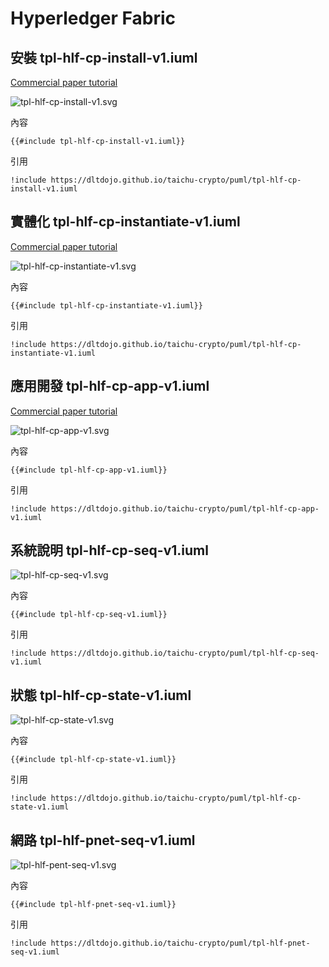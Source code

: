 # Hyperledger Fabric

<!-- toc -->

## 安裝 tpl-hlf-cp-install-v1.iuml

[Commercial paper tutorial](https://hyperledger-fabric.readthedocs.io/en/release-1.4/tutorial/commercial_paper.html)

![tpl-hlf-cp-install-v1.svg](tpl-hlf-cp-install-v1.svg)

內容

```
{{#include tpl-hlf-cp-install-v1.iuml}}
```

引用

```
!include https://dltdojo.github.io/taichu-crypto/puml/tpl-hlf-cp-install-v1.iuml
```

## 實體化 tpl-hlf-cp-instantiate-v1.iuml

[Commercial paper tutorial](https://hyperledger-fabric.readthedocs.io/en/release-1.4/tutorial/commercial_paper.html)

![tpl-hlf-cp-instantiate-v1.svg](tpl-hlf-cp-instantiate-v1.svg)

內容

```
{{#include tpl-hlf-cp-instantiate-v1.iuml}}
```

引用

```
!include https://dltdojo.github.io/taichu-crypto/puml/tpl-hlf-cp-instantiate-v1.iuml
```

## 應用開發 tpl-hlf-cp-app-v1.iuml

[Commercial paper tutorial](https://hyperledger-fabric.readthedocs.io/en/release-1.4/tutorial/commercial_paper.html)

![tpl-hlf-cp-app-v1.svg](tpl-hlf-cp-app-v1.svg)

內容

```
{{#include tpl-hlf-cp-app-v1.iuml}}
```

引用

```
!include https://dltdojo.github.io/taichu-crypto/puml/tpl-hlf-cp-app-v1.iuml
```

## 系統說明 tpl-hlf-cp-seq-v1.iuml

![tpl-hlf-cp-seq-v1.svg](tpl-hlf-cp-seq-v1.svg)

內容

```
{{#include tpl-hlf-cp-seq-v1.iuml}}
```

引用

```
!include https://dltdojo.github.io/taichu-crypto/puml/tpl-hlf-cp-seq-v1.iuml
```

## 狀態 tpl-hlf-cp-state-v1.iuml

![tpl-hlf-cp-state-v1.svg](tpl-hlf-cp-state-v1.svg)

內容

```
{{#include tpl-hlf-cp-state-v1.iuml}}
```

引用

```
!include https://dltdojo.github.io/taichu-crypto/puml/tpl-hlf-cp-state-v1.iuml
```

## 網路 tpl-hlf-pnet-seq-v1.iuml

![tpl-hlf-pent-seq-v1.svg](tpl-hlf-pnet-seq-v1.svg)

內容

```
{{#include tpl-hlf-pnet-seq-v1.iuml}}
```

引用

```
!include https://dltdojo.github.io/taichu-crypto/puml/tpl-hlf-pnet-seq-v1.iuml
```
